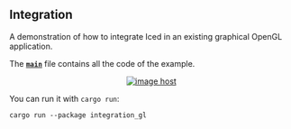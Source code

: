 ## Integration

A demonstration of how to integrate Iced in an existing graphical OpenGL application.

The __[`main`]__ file contains all the code of the example.

<div align="center">
  <a href="https://imgbox.com/9P9ETcod" target="_blank"><img src="https://images2.imgbox.com/2a/51/9P9ETcod_o.gif" alt="image host"/></a>
</div>

You can run it with `cargo run`:
```
cargo run --package integration_gl
```

[`main`]: src/main.rs
